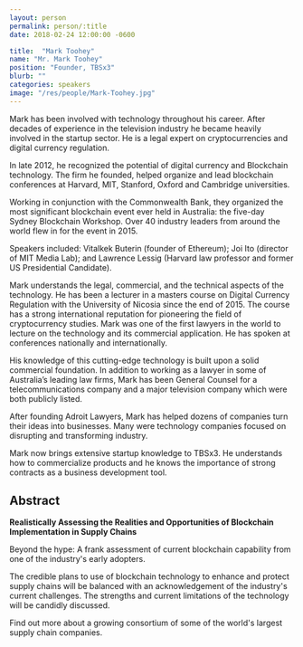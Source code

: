```yaml
---
layout: person
permalink: person/:title
date: 2018-02-24 12:00:00 -0600

title:  "Mark Toohey"
name: "Mr. Mark Toohey"
position: "Founder, TBSx3"
blurb: ""
categories: speakers
image: "/res/people/Mark-Toohey.jpg"
---
```


Mark has been involved with technology throughout his career. After decades of experience in the television industry he became heavily involved in the startup sector. He is a legal expert on cryptocurrencies and digital currency regulation.

In late 2012, he recognized the potential of digital currency and Blockchain technology. The firm he founded, helped organize and lead blockchain conferences at Harvard, MIT, Stanford, Oxford and Cambridge universities.

Working in conjunction with the Commonwealth Bank, they organized the most significant blockchain event ever held in Australia: the five-day Sydney Blockchain Workshop. Over 40 industry leaders from around the world flew in for the event in 2015.

Speakers included: Vitalkek Buterin (founder of Ethereum); Joi Ito (director of MIT Media Lab); and Lawrence Lessig (Harvard law professor and former US Presidential Candidate).

Mark understands the legal, commercial, and the technical aspects of the technology. He has been a lecturer in a masters course on Digital Currency Regulation with the University of Nicosia since the end of 2015. The course has a strong international reputation for pioneering the field of cryptocurrency studies.
Mark was one of the first lawyers in the world to lecture on the technology and its commercial application. He has spoken at conferences nationally and internationally.

His knowledge of this cutting-edge technology is built upon a solid commercial foundation. In addition to working as a lawyer in some of Australia’s leading law firms, Mark has been General Counsel for a telecommunications company and a major television company which were both publicly listed.

After founding Adroit Lawyers, Mark has helped dozens of companies turn their ideas into businesses. Many were technology companies focused on disrupting and transforming industry.

Mark now brings extensive startup knowledge to TBSx3. He understands how to commercialize products and he knows the importance of strong contracts as a business development tool.

## Abstract

**Realistically Assessing the Realities and Opportunities of Blockchain Implementation in Supply Chains**

Beyond the hype: A frank assessment of current blockchain capability from one of the industry's early adopters. 

The credible plans to use of blockchain technology to enhance and protect supply chains will be balanced with an acknowledgement of the industry's current challenges. The strengths and current limitations of the technology will be candidly discussed. 

Find out more about a growing consortium of some of the world's largest supply chain companies.